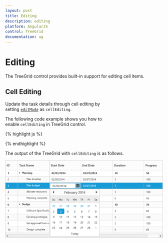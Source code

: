 ```yaml
---
layout: post
title: Editing
description: editing
platform: AngularJS
control: TreeGrid
documentation: ug
---
```


# Editing

The TreeGrid control provides built-in support for editing cell items. 

## Cell Editing

Update the task details through cell editing by setting [`editMode`](/api/js/ejtreegrid#editsettingseditmodespan-classtype-signature-type-stringstringspan "editSettings.editMode") as `cellEditing`.

The following code example shows you how to enable `cellEditing` in TreeGrid control.

{% highlight js %}

<body ng-controller="TreeGridCtrl">
    <!--Add  treegrid control here-->
    <div id="TreeGridContainer" ej-treegrid //... 
    e-editsettings="editSettings">
    </div>
    <script>
    var editSettings = { allowEditing: true,
            editMode: "cellEditing"}
    angular.module('listCtrl', ['ejangular'])
        .controller('TreeGridCtrl', function($scope) {
            //...
            $scope.editSettings = "editSettings";
        });
</script>
</body>
{% endhighlight %}

The output of the TreeGrid with `cellEditing` is as follows.

![](Editing_images/Editing_img1.png)

